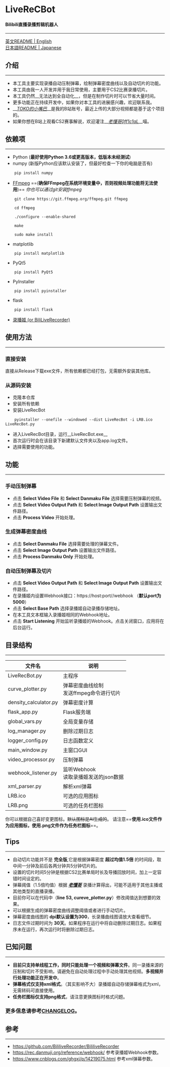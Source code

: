 # LiveReCBot
#### Bilibili直播录播剪辑机器人

**********

[英文README | English](README.md)
<br>[日本語README | Japanese](README_JP.md)

## 介绍

**********

* 本工具主要实现录播自动压制弹幕，绘制弹幕密度曲线以及自动切片的功能。
* 本工具由我一人开发并用于我日常使用，主要用于CS2比赛录播切片。
* 本工具仍然__无法达到全自动化__，但是在制作切片时可以节省大量时间。
* 更多功能正在持续开发中，如果你对本工具的进展感兴趣，欢迎联系我。
* __*<u>[TOKO的小嘴巴](https://space.bilibili.com/202371545?spm_id_from=333.337.0.0)</u>*__是我的B站账号，最近上传的大部分视频都是基于这个项目的。
* 如果你想在B站上观看CS2赛事解说，欢迎灌注__*<u>[老懂哥0ff1c1aL](https://space.bilibili.com/475083446?spm_id_from=333.337.0.0)</u>*__喵。

## 依赖项

**********

* Python (__最好使用Python 3.6或更高版本，低版本未经测试__)
* numpy (新版Python应该默认安装了，但最好检查一下你的电脑是否有)
```
    pip install numpy
```
* <u>[FFmpeg](https://www.gyan.dev/ffmpeg/builds/)</u> ==(__确保FFmpeg在系统环境变量中，否则视频处理功能将无法使用__)==
*你也可以通过git安装ffmpeg*
```
    git clone https://git.ffmpeg.org/ffmpeg.git ffmpeg

    cd ffmpeg

    ./configure --enable-shared

    make

    sudo make install
```
* matplotlib
```
    pip install matplotlib
```
* PyQt5
```
    pip install PyQt5
```
* PyInstaller
```
    pip install pyinstaller
```
* flask
```
    pip install flask
```
* <u>[录播姬 (or BiliLiveRecorder)]( https://github.com/BililiveRecorder/BililiveRecorder/releases)</u>

## 使用方法

**********

### 直接安装

直接从Release下载exe文件，所有依赖都已经打包，无需额外安装其他库。

### 从源码安装

* 克隆本仓库
* 安装所有依赖
* 安装LiveRecBot
```
    pyinstaller --onefile --windowed --dist LiveRecBot -i LRB.ico LiveRecBot.py
```
* 进入LiveRecBot目录，运行__LiveRecBot.exe__
* 首次运行时会在该目录下新建默认文件夹以及app.log文件。
* 选择需要使用的功能。

## 功能

**********

### 手动压制弹幕
* 点击 __Select Video File__ 和 __Select Danmaku File__ 选择需要压制弹幕的视频。
* 点击 __Select Video Output Path__ 和 __Select Image Output Path__ 设置输出文件路径。
* 点击 __Process Video__ 开始处理。

### 生成弹幕密度曲线
* 点击 __Select Danmaku File__ 选择需要处理的弹幕文件。
* 点击 __Select Image Output Path__ 设置输出文件路径。
* 点击 __Process Danmaku Only__ 开始处理。

### 自动压制弹幕及切片
* 点击 __Select Video Output Path__ 和 __Select Image Output Path__ 设置输出文件路径。
* 在录播姬内设置Webhook接口：https://host:port//webhook （__默认port为5000__）
* 点击 __Select Base Path__ 选择录播姬自动录播存储地址。
* 在本工具文本框输入录播姬相同的Webhook地址。
* 点击 __Start Listening__ 开始监听录播姬的Webhook。点击关闭窗口，应用将在后台运行。

## 目录结构

**********

| 文件名 | 说明 |
| --- | --- |
| LiveRecBot.py | 主程序 |
| curve_plotter.py | 弹幕密度曲线绘制 <br>发送ffmpeg命令进行切片 |
| density_calculator.py | 弹幕密度计算 |
| flask_app.py | Flask服务端 |
| global_vars.py | 全局变量存储 |
| log_manager.py | 删除过期日志 |
| logger_config.py | 日志函数定义 |
| main_window.py | 主窗口GUI |
| video_processor.py | 压制弹幕 |
| webhook_listener.py | 监听Webhook <br>读取录播姬发送的json数据 |
| xml_parser.py | 解析xml弹幕 |
| LRB.ico | 可选的应用图标 |
| LRB.png | 可选的任务栏图标 |

你可以根据自己喜好变更图标。~~默认图标是AI生成的~~。
请注意==__使用.ico文件作为应用图标，使用.png文件作为任务栏图标__==。

## Tips

**********

* 自动切片功能并不是 __完全版__,它是根据弹幕密度 __超过均值1.5倍__ 的时间段，取中间一分钟及前后各两分钟共5分钟切片的。
* 设置的切片时间5分钟是根据CS2比赛单局时长及导播回放时间，加上一定容错时间设定的。
* 弹幕阈值（1.5倍均值）根据 __*<u>[老懂哥](https://live.bilibili.com/21674333?broadcast_type=0&is_room_feed=1&spm_id_from=333.999.to_liveroom.0.click&live_from=86002)</u>*__ 录播计算得出，可能不适用于其他主播或其他类型的直播录播。
* 目前你可以在代码中（__line 53, cureve_plotter.py__）修改阈值达到想要的效果。
* 可以根据生成的弹幕密度曲线调整阈值或者进行手动切片。
* 弹幕密度曲线图的 __dpi默认设置为300__，长录播曲线图请放大查看细节。
* 日志文件过期时间为 __30天__。如果程序在运行中将自动删除过期日志。如果程序未在运行，再次运行时将删除过期日志。

## 已知问题

**********

* __目前只支持单线程工作，同时只能处理一个视频和弹幕文件__。同一录播来源的压制和切片不受影响，请避免在自动处理过程中手动处理其他视频。__多视频并行处理功能正在开发中__。
* __弹幕格式仅支持xml格式__。（其实影响不大）录播姬自动存储弹幕格式为xml，无需转码可直接使用。
* __任务栏图标仅支持png格式__，请注意更换图标时格式问题。

### 更多信息请参考[CHANGELOG](CHANGELOG.md)。

## 参考

**********

* https://github.com/BililiveRecorder/BililiveRecorder
* https://rec.danmuji.org/reference/webhook/ 参考录播姬Webhook参数。
* https://www.cnblogs.com/ghgxj/p/14219075.html 参考xml弹幕参数。
